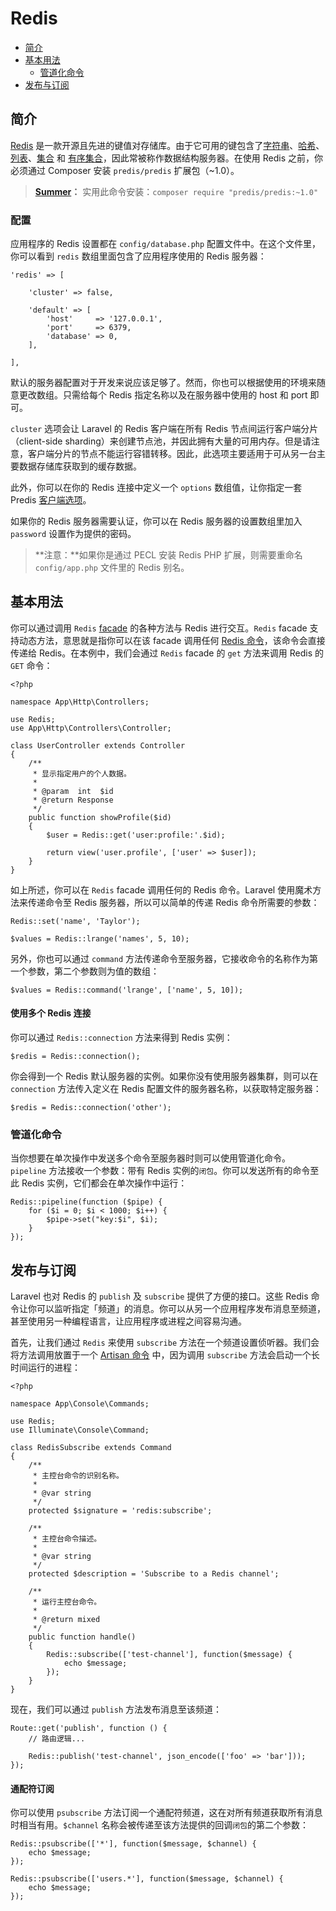# Redis

- [简介](#introduction)
- [基本用法](#basic-usage)
    - [管道化命令](#pipelining-commands)
- [发布与订阅](#pubsub)

<a name="introduction"></a>
## 简介

[Redis](http://redis.io) 是一款开源且先进的键值对存储库。由于它可用的键包含了[字符串](http://redis.io/topics/data-types#strings)、[哈希](http://redis.io/topics/data-types#hashes)、[列表](http://redis.io/topics/data-types#lists)、[集合](http://redis.io/topics/data-types#sets) 和 [有序集合](http://redis.io/topics/data-types#sorted-sets)，因此常被称作数据结构服务器。在使用 Redis 之前，你必须通过 Composer 安装 `predis/predis` 扩展包（~1.0）。

> **[Summer](http://github.com/summerblue)：** 实用此命令安装：`composer require "predis/predis:~1.0"`

<a name="configuration"></a>
### 配置

应用程序的 Redis 设置都在 `config/database.php` 配置文件中。在这个文件里，你可以看到 `redis` 数组里面包含了应用程序使用的 Redis 服务器：

    'redis' => [

        'cluster' => false,

        'default' => [
            'host'     => '127.0.0.1',
            'port'     => 6379,
            'database' => 0,
        ],

    ],

默认的服务器配置对于开发来说应该足够了。然而，你也可以根据使用的环境来随意更改数组。只需给每个 Redis 指定名称以及在服务器中使用的 host 和 port 即可。

`cluster` 选项会让 Laravel 的 Redis 客户端在所有 Redis 节点间运行客户端分片（client-side sharding）来创建节点池，并因此拥有大量的可用内存。但是请注意，客户端分片的节点不能运行容错转移。因此，此选项主要适用于可从另一台主要数据存储库获取到的缓存数据。

此外，你可以在你的 Redis 连接中定义一个 `options` 数组值，让你指定一套 Predis [客户端选项](https://github.com/nrk/predis/wiki/Client-Options)。

如果你的 Redis 服务器需要认证，你可以在 Redis 服务器的设置数组里加入 `password` 设置作为提供的密码。

> **注意：**如果你是通过 PECL 安装 Redis PHP 扩展，则需要重命名 `config/app.php` 文件里的 Redis 别名。

<a name="basic-usage"></a>
## 基本用法

你可以通过调用 `Redis` [facade](/docs/{{version}}/facades) 的各种方法与 Redis 进行交互。`Redis` facade 支持动态方法，意思就是指你可以在该 facade 调用任何 [Redis 命令](http://redis.io/commands)，该命令会直接传递给 Redis。在本例中，我们会通过 `Redis` facade 的 `get` 方法来调用 Redis 的 `GET` 命令：

    <?php

    namespace App\Http\Controllers;

    use Redis;
    use App\Http\Controllers\Controller;

    class UserController extends Controller
    {
        /**
         * 显示指定用户的个人数据。
         *
         * @param  int  $id
         * @return Response
         */
        public function showProfile($id)
        {
            $user = Redis::get('user:profile:'.$id);

            return view('user.profile', ['user' => $user]);
        }
    }

如上所述，你可以在 `Redis` facade 调用任何的 Redis 命令。Laravel 使用魔术方法来传递命令至 Redis 服务器，所以可以简单的传递 Redis 命令所需要的参数：

    Redis::set('name', 'Taylor');

    $values = Redis::lrange('names', 5, 10);

另外，你也可以通过 `command` 方法传递命令至服务器，它接收命令的名称作为第一个参数，第二个参数则为值的数组：

    $values = Redis::command('lrange', ['name', 5, 10]);

#### 使用多个 Redis 连接

你可以通过 `Redis::connection` 方法来得到 Redis 实例：

    $redis = Redis::connection();

你会得到一个 Redis 默认服务器的实例。如果你没有使用服务器集群，则可以在 `connection` 方法传入定义在 Redis 配置文件的服务器名称，以获取特定服务器：

    $redis = Redis::connection('other');

<a name="pipelining-commands"></a>
### 管道化命令

当你想要在单次操作中发送多个命令至服务器时则可以使用管道化命令。`pipeline` 方法接收一个参数：带有 Redis 实例的`闭包`。你可以发送所有的命令至此 Redis 实例，它们都会在单次操作中运行：

    Redis::pipeline(function ($pipe) {
        for ($i = 0; $i < 1000; $i++) {
            $pipe->set("key:$i", $i);
        }
    });

<a name="pubsub"></a>
## 发布与订阅

Laravel 也对 Redis 的 `publish` 及 `subscribe` 提供了方便的接口。这些 Redis 命令让你可以监听指定「频道」的消息。你可以从另一个应用程序发布消息至频道，甚至使用另一种编程语言，让应用程序或进程之间容易沟通。

首先，让我们通过 `Redis` 来使用 `subscribe` 方法在一个频道设置侦听器。我们会将方法调用放置于一个 [Artisan 命令](/docs/{{version}}/artisan) 中，因为调用 `subscribe` 方法会启动一个长时间运行的进程：

    <?php

    namespace App\Console\Commands;

    use Redis;
    use Illuminate\Console\Command;

    class RedisSubscribe extends Command
    {
        /**
         * 主控台命令的识别名称。
         *
         * @var string
         */
        protected $signature = 'redis:subscribe';

        /**
         * 主控台命令描述。
         *
         * @var string
         */
        protected $description = 'Subscribe to a Redis channel';

        /**
         * 运行主控台命令。
         *
         * @return mixed
         */
        public function handle()
        {
            Redis::subscribe(['test-channel'], function($message) {
                echo $message;
            });
        }
    }

现在，我们可以通过 `publish` 方法发布消息至该频道：

    Route::get('publish', function () {
        // 路由逻辑...

        Redis::publish('test-channel', json_encode(['foo' => 'bar']));
    });

#### 通配符订阅

你可以使用 `psubscribe` 方法订阅一个通配符频道，这在对所有频道获取所有消息时相当有用。`$channel` 名称会被传递至该方法提供的回调`闭包`的第二个参数：

    Redis::psubscribe(['*'], function($message, $channel) {
        echo $message;
    });

    Redis::psubscribe(['users.*'], function($message, $channel) {
        echo $message;
    });


